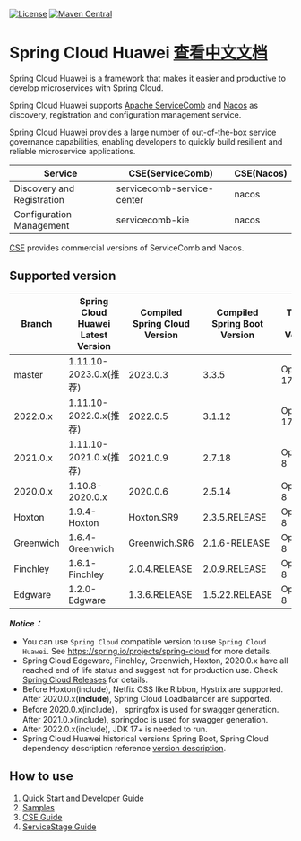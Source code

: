 [![License](https://img.shields.io/badge/license-Apache%202-4EB1BA.svg)](https://www.apache.org/licenses/LICENSE-2.0.html)
[![Maven Central](https://maven-badges.herokuapp.com/maven-central/com.huaweicloud/spring-cloud-huawei/badge.svg)](https://search.maven.org/search?q=g:com.huaweicloud%20AND%20a:spring-cloud-huawei-dependencies) 

# Spring Cloud Huawei [查看中文文档](README_CN.md)

Spring Cloud Huawei is a framework that makes it easier and productive to develop microservices with Spring Cloud. 

Spring Cloud Huawei supports 
[Apache ServiceComb][SERVICECOMB] and [Nacos][NACOS] as discovery, registration and configuration management service. 

Spring Cloud Huawei provides a large number of out-of-the-box service governance capabilities, enabling developers to quickly build resilient and reliable microservice applications.

| Service | CSE(ServiceComb)           | CSE(Nacos)     |
|--|----------------------------|----------------|
| Discovery and Registration | servicecomb-service-center | nacos          |
| Configuration Management | servicecomb-kie            | nacos          |

[CSE][CSE] provides commercial versions of ServiceComb and Nacos.

## Supported version

| Branch    | Spring Cloud Huawei Latest Version | Compiled Spring Cloud Version | Compiled Spring Boot Version | Tested JDK Version | Notes           |
|-----------|------------------------------------|-------------------------------|------------------------------|--------------------|-----------------|
| master    | 1.11.10-2023.0.x(推荐)               | 2023.0.3                      | 3.3.5                        | OpenJDK 17         |                 |
| 2022.0.x  | 1.11.10-2022.0.x(推荐)               | 2022.0.5                      | 3.1.12                       | OpenJDK 17         |                 |
| 2021.0.x  | 1.11.10-2021.0.x(推荐)               | 2021.0.9                      | 2.7.18                       | OpenJDK 8          |                 |
| 2020.0.x  | 1.10.8-2020.0.x                    | 2020.0.6                      | 2.5.14                       | OpenJDK 8          | End of Support  |
| Hoxton    | 1.9.4-Hoxton                       | Hoxton.SR9                    | 2.3.5.RELEASE                | OpenJDK 8          | End of Support  |
| Greenwich | 1.6.4-Greenwich                    | Greenwich.SR6                 | 2.1.6-RELEASE                | OpenJDK 8          | End of Support  |
| Finchley  | 1.6.1-Finchley                     | 2.0.4.RELEASE                 | 2.0.9.RELEASE                | OpenJDK 8          | End of Support  |
| Edgware   | 1.2.0-Edgware                      | 1.3.6.RELEASE                 | 1.5.22.RELEASE               | OpenJDK 8          | End of Support  |

***Notice：***
* You can use `Spring Cloud` compatible version to use `Spring Cloud Huawei`. See https://spring.io/projects/spring-cloud for more details.
* Spring Cloud Edgeware, Finchley, Greenwich, Hoxton, 2020.0.x have all reached end of life status and
  suggest not for production use. Check [Spring Cloud Releases][Spring Cloud Releases] for details.
* Before Hoxton(include), Netfix OSS like Ribbon, Hystrix are supported. After 2020.0.x(**include**),
  Spring Cloud Loadbalancer are supported.
* Before 2020.0.x(include)， springfox is used for swagger generation. After 2021.0.x(include),
  springdoc is used for swagger generation. 
* After 2022.0.x(include), JDK 17+ is needed to run.
* Spring Cloud Huawei historical versions Spring Boot, Spring Cloud dependency description reference [version description][Spring Cloud Huawei Releases].

## How to use

1. [Quick Start and Developer Guide](https://github.com/huaweicloud/spring-cloud-huawei/wiki)
2. [Samples](https://github.com/huaweicloud/spring-cloud-huawei-samples)
3. [CSE Guide][CSE Developer Guide]
4. [ServiceStage Guide][ServiceStage]

[ServiceStage]: https://support.huaweicloud.com/intl/en-us/usermanual-servicestage/servicestage_03_0001.html
[CSE]: https://www.huaweicloud.com/intl/en-us/product/cse.html
[CSE Developer Guide]: https://support.huaweicloud.com/intl/en-us/productdesc-cse/cse_productdesc_0001.html
[SERVICECOMB]: https://servicecomb.apache.org/developers/
[NACOS]: https://nacos.io/zh-cn/index.html
[Service Registry]: https://support.huaweicloud.com/intl/en-us/devg-servicestage/ss-devg-0017.html
[Configuration Center]: https://support.huaweicloud.com/intl/en-us/devg-servicestage/ss-devg-0018.html
[Request Marker-based Governance]: https://support.huaweicloud.com/intl/en-us/devg-servicestage/ss-devg-0020.html
[Canary release features]: https://support.huaweicloud.com/devg-servicestage/ss-devg-0023.html
[Profile encryption scheme]: https://support.huaweicloud.com/bestpractice-cse/cse_bestpractice_0007.html
[Spring Cloud Releases]: https://github.com/spring-cloud/spring-cloud-release/wiki/Supported-Versions
[Spring Cloud Huawei Releases]: https://github.com/huaweicloud/spring-cloud-huawei/wiki/third-version-support-descriptions

